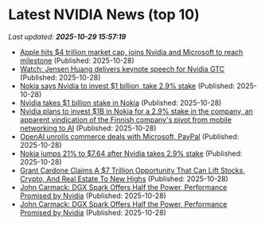 # Latest NVIDIA News (top 10)
_Last updated: **2025-10-29 15:57:19**_

- [Apple hits $4 trillion market cap, joins Nvidia and Microsoft to reach milestone](https://www.livemint.com/companies/news/apple-shares-rise-market-cap-cros-4-trillion-value-third-stock-history-nvidia-microsoft-milestone-iphone-17-demand-sale-11761666441773.html) (Published: 2025-10-28)
- [Watch: Jensen Huang delivers keynote speech for Nvidia GTC](https://www.cnbc.com/2025/10/28/jensen-huang-speech-nvidia-gtc-ai.html) (Published: 2025-10-28)
- [Nokia says Nvidia to invest $1 billion, take 2.9% stake](https://economictimes.indiatimes.com/tech/technology/nokia-says-nvidia-to-invest-1-billion-take-2-9-stake/articleshow/124877254.cms) (Published: 2025-10-28)
- [Nvidia takes $1 billion stake in Nokia](https://www.cnbc.com/2025/10/28/nvidia-nokia-ai.html) (Published: 2025-10-28)
- [Nvidia plans to invest $1B in Nokia for a 2.9% stake in the company, an apparent vindication of the Finnish company's pivot from mobile networking to AI](https://biztoc.com/x/cc539817afbb8ae9) (Published: 2025-10-28)
- [OpenAI unrolls commerce deals with Microsoft, PayPal](https://www.upi.com/Top_News/US/2025/10/28/Microsoft-OpenAI-PayPal-artificial-intelligence-AI-commerce-economy/2491761660012/) (Published: 2025-10-28)
- [Nokia jumps 21% to $7.64 after Nvidia takes 2.9% stake](https://thefly.com/permalinks/entry.php/id4222831/NOK;NVDA-Nokia-jumps--to--after-Nvidia-takes--stake) (Published: 2025-10-28)
- [Grant Cardone Claims A $7 Trillion Opportunity That Can Lift Stocks, Crypto, And Real Estate To New Highs](https://finance.yahoo.com/news/grant-cardone-claims-7-trillion-154607569.html) (Published: 2025-10-28)
- [John Carmack: DGX Spark Offers Half the Power, Performance Promised by Nvidia](https://uk.pcmag.com/ai/160962/john-carmack-dgx-spark-offers-half-the-power-performance-promised-by-nvidia) (Published: 2025-10-28)
- [John Carmack: DGX Spark Offers Half the Power, Performance Promised by Nvidia](https://me.pcmag.com/en/ai/33148/john-carmack-dgx-spark-offers-half-the-power-performance-promised-by-nvidia) (Published: 2025-10-28)
